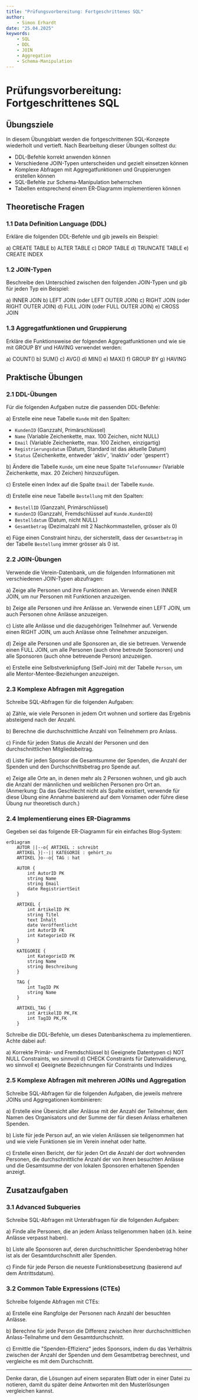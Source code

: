 ```yaml
---
title: "Prüfungsvorbereitung: Fortgeschrittenes SQL"
author: 
    - Simon Erhardt
date: "25.04.2025"
keywords:
    - SQL
    - DDL
    - JOIN
    - Aggregation
    - Schema-Manipulation
---
```


# Prüfungsvorbereitung: Fortgeschrittenes SQL

## Übungsziele

In diesem Übungsblatt werden die fortgeschrittenen SQL-Konzepte wiederholt und vertieft. Nach Bearbeitung dieser Übungen solltest du:

- DDL-Befehle korrekt anwenden können
- Verschiedene JOIN-Typen unterscheiden und gezielt einsetzen können
- Komplexe Abfragen mit Aggregatfunktionen und Gruppierungen erstellen können
- SQL-Befehle zur Schema-Manipulation beherrschen
- Tabellen entsprechend einem ER-Diagramm implementieren können

## Theoretische Fragen

### 1.1 Data Definition Language (DDL)

Erkläre die folgenden DDL-Befehle und gib jeweils ein Beispiel:

a) CREATE TABLE
b) ALTER TABLE
c) DROP TABLE
d) TRUNCATE TABLE
e) CREATE INDEX

### 1.2 JOIN-Typen

Beschreibe den Unterschied zwischen den folgenden JOIN-Typen und gib für jeden Typ ein Beispiel:

a) INNER JOIN
b) LEFT JOIN (oder LEFT OUTER JOIN)
c) RIGHT JOIN (oder RIGHT OUTER JOIN)
d) FULL JOIN (oder FULL OUTER JOIN)
e) CROSS JOIN

### 1.3 Aggregatfunktionen und Gruppierung

Erkläre die Funktionsweise der folgenden Aggregatfunktionen und wie sie mit GROUP BY und HAVING verwendet werden:

a) COUNT()
b) SUM()
c) AVG()
d) MIN()
e) MAX()
f) GROUP BY
g) HAVING

## Praktische Übungen

### 2.1 DDL-Übungen

Für die folgenden Aufgaben nutze die passenden DDL-Befehle:

a) Erstelle eine neue Tabelle `Kunde` mit den Spalten:
   - `KundenID` (Ganzzahl, Primärschlüssel)
   - `Name` (Variable Zeichenkette, max. 100 Zeichen, nicht NULL)
   - `Email` (Variable Zeichenkette, max. 100 Zeichen, einzigartig)
   - `Registrierungsdatum` (Datum, Standard ist das aktuelle Datum)
   - `Status` (Zeichenkette, entweder 'aktiv', 'inaktiv' oder 'gesperrt')

b) Ändere die Tabelle `Kunde`, um eine neue Spalte `Telefonnummer` (Variable Zeichenkette, max. 20 Zeichen) hinzuzufügen.

c) Erstelle einen Index auf die Spalte `Email` der Tabelle `Kunde`.

d) Erstelle eine neue Tabelle `Bestellung` mit den Spalten:
   - `BestellID` (Ganzzahl, Primärschlüssel)
   - `KundenID` (Ganzzahl, Fremdschlüssel auf `Kunde.KundenID`)
   - `Bestelldatum` (Datum, nicht NULL)
   - `Gesamtbetrag` (Dezimalzahl mit 2 Nachkommastellen, grösser als 0)

e) Füge einen Constraint hinzu, der sicherstellt, dass der `Gesamtbetrag` in der Tabelle `Bestellung` immer grösser als 0 ist.

### 2.2 JOIN-Übungen

Verwende die Verein-Datenbank, um die folgenden Informationen mit verschiedenen JOIN-Typen abzufragen:

a) Zeige alle Personen und ihre Funktionen an. Verwende einen INNER JOIN, um nur Personen mit Funktionen anzuzeigen.

b) Zeige alle Personen und ihre Anlässe an. Verwende einen LEFT JOIN, um auch Personen ohne Anlässe anzuzeigen.

c) Liste alle Anlässe und die dazugehörigen Teilnehmer auf. Verwende einen RIGHT JOIN, um auch Anlässe ohne Teilnehmer anzuzeigen.

d) Zeige alle Personen und alle Sponsoren an, die sie betreuen. Verwende einen FULL JOIN, um alle Personen (auch ohne betreute Sponsoren) und alle Sponsoren (auch ohne betreuende Person) anzuzeigen.

e) Erstelle eine Selbstverknüpfung (Self-Join) mit der Tabelle `Person`, um alle Mentor-Mentee-Beziehungen anzuzeigen.

### 2.3 Komplexe Abfragen mit Aggregation

Schreibe SQL-Abfragen für die folgenden Aufgaben:

a) Zähle, wie viele Personen in jedem Ort wohnen und sortiere das Ergebnis absteigend nach der Anzahl.

b) Berechne die durchschnittliche Anzahl von Teilnehmern pro Anlass.

c) Finde für jeden Status die Anzahl der Personen und den durchschnittlichen Mitgliedsbeitrag.

d) Liste für jeden Sponsor die Gesamtsumme der Spenden, die Anzahl der Spenden und den Durchschnittsbetrag pro Spende auf.

e) Zeige alle Orte an, in denen mehr als 2 Personen wohnen, und gib auch die Anzahl der männlichen und weiblichen Personen pro Ort an. (Anmerkung: Da das Geschlecht nicht als Spalte existiert, verwende für diese Übung eine Annahme basierend auf dem Vornamen oder führe diese Übung nur theoretisch durch.)

### 2.4 Implementierung eines ER-Diagramms

Gegeben sei das folgende ER-Diagramm für ein einfaches Blog-System:

```mermaid
erDiagram
    AUTOR ||--o{ ARTIKEL : schreibt
    ARTIKEL }|--|| KATEGORIE : gehört_zu
    ARTIKEL }o--o{ TAG : hat
    
    AUTOR {
        int AutorID PK
        string Name
        string Email
        date RegistriertSeit
    }
    
    ARTIKEL {
        int ArtikelID PK
        string Titel
        text Inhalt
        date Veröffentlicht
        int AutorID FK
        int KategorieID FK
    }
    
    KATEGORIE {
        int KategorieID PK
        string Name
        string Beschreibung
    }
    
    TAG {
        int TagID PK
        string Name
    }
    
    ARTIKEL_TAG {
        int ArtikelID PK,FK
        int TagID PK,FK
    }
```

Schreibe die DDL-Befehle, um dieses Datenbankschema zu implementieren. Achte dabei auf:

a) Korrekte Primär- und Fremdschlüssel
b) Geeignete Datentypen
c) NOT NULL Constraints, wo sinnvoll
d) CHECK Constraints für Datenvalidierung, wo sinnvoll
e) Geeignete Bezeichnungen für Constraints und Indizes

### 2.5 Komplexe Abfragen mit mehreren JOINs und Aggregation

Schreibe SQL-Abfragen für die folgenden Aufgaben, die jeweils mehrere JOINs und Aggregationen kombinieren:

a) Erstelle eine Übersicht aller Anlässe mit der Anzahl der Teilnehmer, dem Namen des Organisators und der Summe der für diesen Anlass erhaltenen Spenden.

b) Liste für jede Person auf, an wie vielen Anlässen sie teilgenommen hat und wie viele Funktionen sie im Verein innehat oder hatte.

c) Erstelle einen Bericht, der für jeden Ort die Anzahl der dort wohnenden Personen, die durchschnittliche Anzahl der von ihnen besuchten Anlässe und die Gesamtsumme der von lokalen Sponsoren erhaltenen Spenden anzeigt.

## Zusatzaufgaben

### 3.1 Advanced Subqueries

Schreibe SQL-Abfragen mit Unterabfragen für die folgenden Aufgaben:

a) Finde alle Personen, die an jedem Anlass teilgenommen haben (d.h. keine Anlässe verpasst haben).

b) Liste alle Sponsoren auf, deren durchschnittlicher Spendenbetrag höher ist als der Gesamtdurchschnitt aller Spenden.

c) Finde für jede Person die neueste Funktionsbesetzung (basierend auf dem Antrittsdatum).

### 3.2 Common Table Expressions (CTEs)

Schreibe folgende Abfragen mit CTEs:

a) Erstelle eine Rangfolge der Personen nach Anzahl der besuchten Anlässe.

b) Berechne für jede Person die Differenz zwischen ihrer durchschnittlichen Anlass-Teilnahme und dem Gesamtdurchschnitt.

c) Ermittle die "Spenden-Effizienz" jedes Sponsors, indem du das Verhältnis zwischen der Anzahl der Spenden und dem Gesamtbetrag berechnest, und vergleiche es mit dem Durchschnitt.

---

Denke daran, die Lösungen auf einem separaten Blatt oder in einer Datei zu notieren, damit du später deine Antworten mit den Musterlösungen vergleichen kannst.
